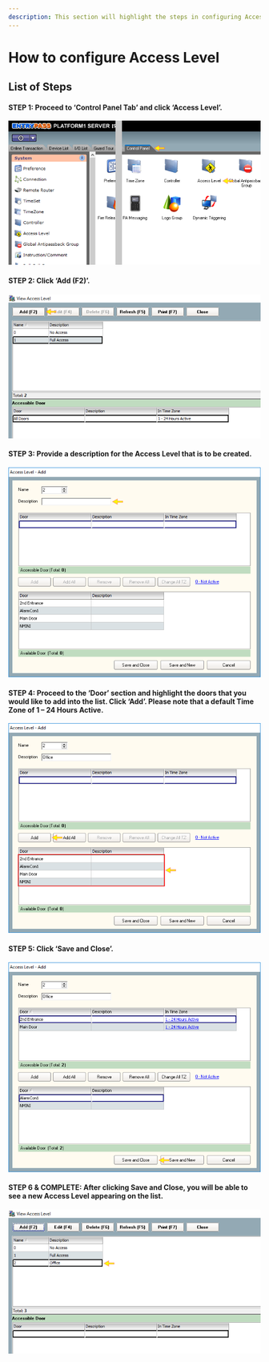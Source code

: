 ```yaml
---
description: This section will highlight the steps in configuring Access Level
---
```


# How to configure Access Level

## List of Steps

#### STEP 1: Proceed to ‘Control Panel Tab’ and click ‘Access Level’.

![](../.gitbook/assets/untitled1a%20%289%29.png)



#### STEP 2: Click ‘Add \(F2\)’.

![](../.gitbook/assets/untitled2.png)



#### STEP 3: Provide a description for the Access Level that is to be created.

![](../.gitbook/assets/untitled3a%20%285%29.png)



#### STEP 4: Proceed to the ‘Door’ section and highlight the doors that you would like to add into the list. Click ‘Add’. Please note that a default Time Zone of 1 – 24 Hours Active.

![](../.gitbook/assets/untitled4.png)



#### STEP 5: Click ‘Save and Close’. 

![](../.gitbook/assets/untitled5.png)



#### STEP 6 & COMPLETE: After clicking Save and Close, you will be able to see a new Access Level appearing on the list. 

![](../.gitbook/assets/untitled6.png)

